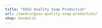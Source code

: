 ```yaml
---
title: "GOSU Quality Soap Production"
url: /zwedru/gosu-quality-soap-production/
shop: Kosmetik
---
```

